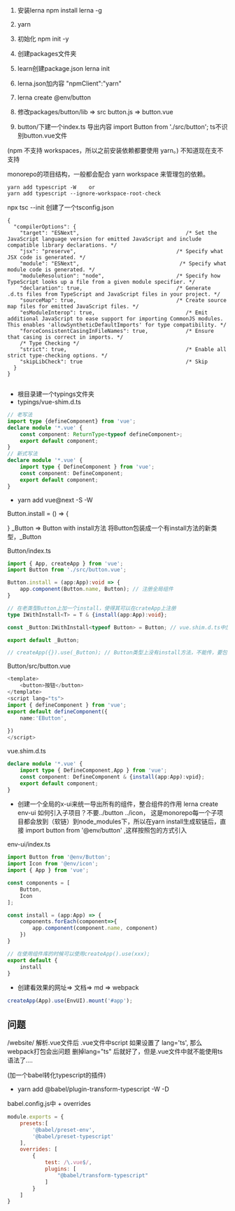 1. 安装lerna
npm install lerna -g

2. yarn

3. 初始化
npm init -y

4. 创建packages文件夹

5. learn创建package.json
lerna init

6. lerna.json加内容
"npmClient":"yarn"

7. lerna create @env/button

8. 修改packages/button/lib => src   button.js => button.vue

9. button/下建一个index.ts 导出内容
import Button from './src/button'; ts不识别button.vue文件

(npm 不支持 workspaces，所以之前安装依赖都要使用 yarn。) 不知道现在支不支持

monorepo的项目结构，一般都会配合 yarn workspace 来管理包的依赖。

```
yarn add typescript -W    or
yarn add typescript --ignore-workspace-root-check
```

npx tsc --init 创建了一个tsconfig.json

```json5
{
  "compilerOptions": {
    "target": "ESNext",                                  /* Set the JavaScript language version for emitted JavaScript and include compatible library declarations. */
    "jsx": "preserve",                                /* Specify what JSX code is generated. */
    "module": "ESNext",                                /* Specify what module code is generated. */
    "moduleResolution": "node",                       /* Specify how TypeScript looks up a file from a given module specifier. */
    "declaration": true,                              /* Generate .d.ts files from TypeScript and JavaScript files in your project. */
    "sourceMap": true,                                /* Create source map files for emitted JavaScript files. */
    "esModuleInterop": true,                             /* Emit additional JavaScript to ease support for importing CommonJS modules. This enables 'allowSyntheticDefaultImports' for type compatibility. */
    "forceConsistentCasingInFileNames": true,            /* Ensure that casing is correct in imports. */
    /* Type Checking */
    "strict": true,                                      /* Enable all strict type-checking options. */
    "skipLibCheck": true                                 /* Skip 
  }
}


```

- 根目录建一个typings文件夹
- typings/vue-shim.d.ts
```ts
// 老写法
import type {defineComponent} from 'vue';
declare module '*.vue' {
    const component: ReturnType<typeof defineComponent>;
    export default component;
}
// 新式写法
declare module '*.vue' {
    import type { DefineComponent } from 'vue';
    const component: DefineComponent;
    export default component;
}
```

- yarn add vue@next -S -W

Button.install = () => {

}
_Button  => Button with install方法
将Button包装成一个有install方法的新类型，_Button


Button/index.ts
```ts
import { App, createApp } from 'vue';
import Button from './src/button.vue';

Button.install = (app:App):void => {
    app.component(Button.name, Button); // 注册全局组件
}

// 在老类型Button上加一个install，使得其可以在crateApp上注册
type IWithInstall<T> = T & {install(app:App):void};

const _Button:IWithInstall<typeof Button> = Button; // vue.shim.d.ts中加install是为了Button能在这儿付给_Button

export default _Button;

// createApp({}).use(_Button); // Button类型上没有install方法，不能传，要包装成_Button才可以

```
Button/src/button.vue
```ts
<template>
    <button>按钮</button>
</template>
<script lang="ts">
import { defineComponent } from 'vue';
export default defineComponent({
    name:'EButton',
    
})
</script>
```

vue.shim.d.ts
```ts
declare module '*.vue' {
    import type { DefineComponent,App } from 'vue';
    const component: DefineComponent & {install(app:App):vpid};
    export default component;
}
```

- 创建一个全局的x-ui来统一导出所有的组件，整合组件的作用
lerna create env-ui
如何引入子项目？不要../button  ../icon， 
这是monorepo每一个子项目都会放到（软链）到node_modules下，所以在yarn install生成软链后，直接 import button from '@env/button' ,这样按照包的方式引入

env-ui/index.ts
```ts
import Button from '@env/Button';
import Icon from '@env/icon';
import { App } from 'vue';

const components = [
    Button,
    Icon
];

const install = (app:App) => {
    components.forEach(component=>{
        app.component(component.name, component)
    })
}

// 在使用组件库的时候可以使用createApp().use(xxx);
export default {
    install
}
```

- 创建看效果的网址=> 文档=> md => webpack

```ts
createApp(App).use(EnvUI).mount('#app');
```


## 问题
/website/ 解析.vue文件后
.vue文件中script 如果设置了 lang='ts', 那么webpack打包会出问题
删掉lang="ts" 后就好了，但是.vue文件中就不能使用ts语法了....

(加一个babel转化typescript的插件)
- yarn add @babel/plugin-transform-typescript -W -D  

babel.config.js中 + overrides
```js
module.exports = {
    presets:[
        '@babel/preset-env',
        '@babel/preset-typescript'
    ],
    overrides: [
        {
            test: /\.vue$/,
            plugins: [
                "@babel/transform-typescript"
            ]
        }
    ]
}
```